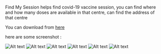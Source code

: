 Find My Session helps find covid-19 vaccine session, you can find where and how many doses are available in that centre, can find the address of that centre

You can download from [here](https://drive.google.com/file/d/11z9TXvUeL5OuwxWVpHQucy7z36EUHXc-/view?usp=sharing)

here are some screenshot : 



![Alt text](https://github.com/Jignesh220/Find_My_Session/blob/main/screenshot/1.png)
![Alt text](https://github.com/Jignesh220/Find_My_Session/blob/main/screenshot/2.png)
![Alt text](https://github.com/Jignesh220/Find_My_Session/blob/main/screenshot/3.png)
![Alt text](https://github.com/Jignesh220/Find_My_Session/blob/main/screenshot/4.png)
![Alt text](https://github.com/Jignesh220/Find_My_Session/blob/main/screenshot/5.png)
![Alt text](https://github.com/Jignesh220/Find_My_Session/blob/main/screenshot/6.png)
 
